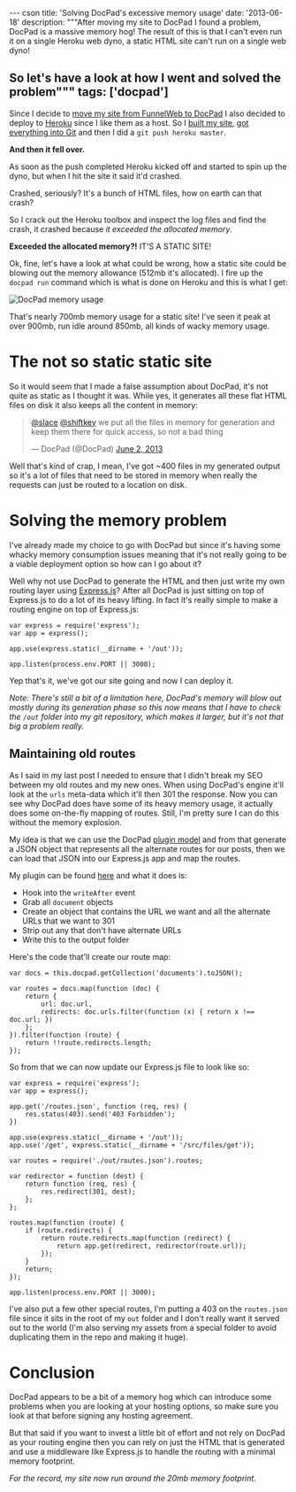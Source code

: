 --- cson
title: 'Solving DocPad\'s excessive memory usage'
date: '2013-06-18'
description: """After moving my site to DocPad I found a problem, DocPad is a massive memory hog! The result of this is that I can't even run it on a single Heroku web dyno, a static HTML site can't run on a single web dyno!

So let's have a look at how I went and solved the problem"""
tags: ['docpad']
---

Since I decide to [move my site from FunnelWeb to DocPad](/posts/2013-06-10-new-blog-less-funnelweb.html) I also decided to deploy to [Heroku](http://www.heroku.com) since I like them as a host. So I [built my site](https://github.com/aaronpowell/aaronpowell.github.io), [got everything into Git](/posts/2013-06-11-funnelweb-to-git.html) and then I did a `git push heroku master`.

**And then it fell over.**

As soon as the push completed Heroku kicked off and started to spin up the dyno, but when I hit the site it said it'd crashed.

Crashed, seriously? It's a bunch of HTML files, how on earth can that crash?

So I crack out the Heroku toolbox and inspect the log files and find the crash, it crashed because _it exceeded the allocated memory_.

**Exceeded the allocated memory?!** IT'S A STATIC SITE!

Ok, fine, let's have a look at what could be wrong, how a static site could be blowing out the memory allowance (512mb it's allocated). I fire up the `docpad run` command which is what is done on Heroku and this is what I get:

![DocPad memory usage](/get/docpad-memory-usage.PNG)

That's nearly 700mb memory usage for a static site! I've seen it peak at over 900mb, run idle around 850mb, all kinds of wacky memory usage.

# The not so static static site

So it would seem that I made a false assumption about DocPad, it's not quite as static as I thought it was. While yes, it generates all these flat HTML files on disk it also keeps all the content in memory:

<blockquote class="twitter-tweet"><p><a href="https://twitter.com/slace">@slace</a> <a href="https://twitter.com/shiftkey">@shiftkey</a> we put all the files in memory for generation and keep them there for quick access, so not a bad thing</p>&mdash; DocPad (@DocPad) <a href="https://twitter.com/DocPad/statuses/341171857317314562">June 2, 2013</a></blockquote>
<script async src="//platform.twitter.com/widgets.js" charset="utf-8"></script>

Well that's kind of crap, I mean, I've got ~400 files in my generated output so it's a lot of files that need to be stored in memory when really the requests can just be routed to a location on disk.

# Solving the memory problem

I've already made my choice to go with DocPad but since it's having some whacky memory consumption issues meaning that it's not really going to be a viable deployment option so how can I go about it?

Well why not use DocPad to generate the HTML and then just write my own routing layer using [Express.js](http://expressjs.com)? After all DocPad is just sitting on top of Express.js to do a lot of its heavy lifting. In fact it's really simple to make a routing engine on top of Express.js:

	var express = require('express');
	var app = express();

	app.use(express.static(__dirname + '/out'));

	app.listen(process.env.PORT || 3000);

Yep that's it, we've got our site going and now I can deploy it.

_Note: There's still a bit of a limitation here, DocPad's memory will blow out mostly during its generation phase so this now means that I have to check the `/out` folder into my git repository, which makes it larger, but it's not that big a problem really._

## Maintaining old routes

As I said in my last post I needed to ensure that I didn't break my SEO between my old routes and my new ones. When using DocPad's engine it'll look at the `urls` meta-data which it'll then 301 the response. Now you can see why DocPad does have some of its heavy memory usage, it actually does some on-the-fly mapping of routes. Still, I'm pretty sure I can do this without the memory explosion.

My idea is that we can use the DocPad [plugin model](http://docpad.org/docs/plugins) and from that generate a JSON object that represents all the alternate routes for our posts, then we can load that JSON into our Express.js app and map the routes.

My plugin can be found [here](https://github.com/aaronpowell/aaronpowell.github.io/tree/master/plugins/docpad-plugin-staticroutes) and what it does is:

* Hook into the `writeAfter` event
* Grab all `document` objects
* Create an object that contains the URL we want and all the alternate URLs that we want to 301
* Strip out any that don't have alternate URLs
* Write this to the output folder

Here's the code that'll create our route map:

    var docs = this.docpad.getCollection('documents').toJSON();

    var routes = docs.map(function (doc) {
        return {
            url: doc.url,
            redirects: doc.urls.filter(function (x) { return x !== doc.url; })
        };
    }).filter(function (route) {
        return !!route.redirects.length;
    });

So from that we can now update our Express.js file to look like so:

	var express = require('express');
	var app = express();

	app.get('/routes.json', function (req, res) {
	    res.status(403).send('403 Forbidden');
	})

	app.use(express.static(__dirname + '/out'));
	app.use('/get', express.static(__dirname + '/src/files/get'));

	var routes = require('./out/routes.json').routes;

	var redirector = function (dest) {
	    return function (req, res) {
	        res.redirect(301, dest);
	    };
	};

	routes.map(function (route) {
	    if (route.redirects) {
	        return route.redirects.map(function (redirect) {
	            return app.get(redirect, redirector(route.url));
	        });
	    }
	    return;
	});

	app.listen(process.env.PORT || 3000);

I've also put a few other special routes, I'm putting a 403 on the `routes.json` file since it sits in the root of my `out` folder and I don't really want it served out to the world (I'm also serving my assets from a special folder to avoid duplicating them in the repo and making it huge).

# Conclusion

DocPad appears to be a bit of a memory hog which can introduce some problems when you are looking at your hosting options, so make sure you look at that before signing any hosting agreement.

But that said if you want to invest a little bit of effort and not rely on DocPad as your routing engine then you can rely on just the HTML that is generated and use a middleware like Express.js to handle the routing with a minimal memory footprint.

_For the record, my site now run around the 20mb memory footprint._